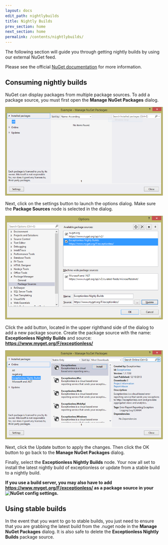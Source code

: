 ```yaml
---
layout: docs
edit_path: nightlybuilds
title: Nightly Builds
prev_section: home
next_section: home
permalink: /contents/nightlybuilds/
---
```


The following section will guide you through getting nightly builds by using our external NuGet feed.

Please see the official [NuGet documentation](http://docs.nuget.org/docs/start-here/Managing-NuGet-Packages-Using-The-Dialog "NuGet documentation") for more information.

## Consuming nightly builds

NuGet can display packages from multiple package sources. To add a package source, you must first open the **Manage NuGet Packages** dialog. 

![Manage NuGet Packages"](../images/nightlybuilds/manage.nuget.packages.png "Manage NuGet Packages")

Next, click on the settings button to launch the options dialog. Make sure the **Package Sources** node is selected in the dialog.

![Package Sources](../images/nightlybuilds/package.sources.png "Package Sources")

Click the add button, located in the upper righthand side of the dialog to add a new package source. Create the package source with the name: **Exceptionless Nightly Builds** and source: **https://www.myget.org/F/exceptionless/**

![Manage NuGet Packages Nightly Builds](../images/nightlybuilds/manage.nuget.packages.nightly.png "Manage NuGet Packages Nightly Builds")

Next, click the Update button to apply the changes. Then click the OK button to go back to the **Manage NuGet Packages** dialog. 

Finally, select the **Exceptionless Nightly Builds** node. Your now all set to install the latest nightly build of exceptionless or update from a stable build to a nightly build.

**If you use a build server, you may also have to add https://www.myget.org/F/exceptionless/ as a package source in your ![NuGet config settings](http://docs.nuget.org/docs/reference/nuget-config-settings "NuGet config settings").**

## Using stable builds

In the event that you want to go to stable builds, you just need to ensure that you are grabbing the latest build from the .nuget node in the **Manage NuGet Packages** dialog. It is also safe to delete the **Exceptionless Nightly Builds** package source.
